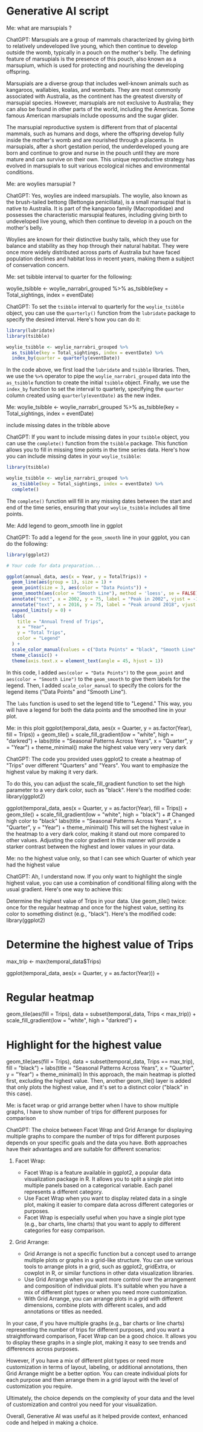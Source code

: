# Generative AI script

Me: what are marsupials ?

ChatGPT: Marsupials are a group of mammals characterized by giving birth to relatively undeveloped live young, which then continue to develop outside the womb, typically in a pouch on the mother's belly. The defining feature of marsupials is the presence of this pouch, also known as a marsupium, which is used for protecting and nourishing the developing offspring.

Marsupials are a diverse group that includes well-known animals such as kangaroos, wallabies, koalas, and wombats. They are most commonly associated with Australia, as the continent has the greatest diversity of marsupial species. However, marsupials are not exclusive to Australia; they can also be found in other parts of the world, including the Americas. Some famous American marsupials include opossums and the sugar glider.

The marsupial reproductive system is different from that of placental mammals, such as humans and dogs, where the offspring develop fully inside the mother's womb and are nourished through a placenta. In marsupials, after a short gestation period, the underdeveloped young are born and continue to grow and nurse in the pouch until they are more mature and can survive on their own. This unique reproductive strategy has evolved in marsupials to suit various ecological niches and environmental conditions.


Me: are woylies marsupial ?

ChatGPT: Yes, woylies are indeed marsupials. The woylie, also known as the brush-tailed bettong (Bettongia penicillata), is a small marsupial that is native to Australia. It is part of the kangaroo family (Macropodidae) and possesses the characteristic marsupial features, including giving birth to undeveloped live young, which then continue to develop in a pouch on the mother's belly.

Woylies are known for their distinctive bushy tails, which they use for balance and stability as they hop through their natural habitat. They were once more widely distributed across parts of Australia but have faced population declines and habitat loss in recent years, making them a subject of conservation concern.

Me: set tsibble interval to quarter for the following:

woylie_tsibble <- woylie_narrabri_grouped %>%
  as_tsibble(key = Total_sightings, index = eventDate)
  
ChatGPT: To set the `tsibble` interval to quarterly for the `woylie_tsibble` object, you can use the `quarterly()` function from the `lubridate` package to specify the desired interval. Here's how you can do it:

```R
library(lubridate)
library(tsibble)

woylie_tsibble <- woylie_narrabri_grouped %>%
  as_tsibble(key = Total_sightings, index = eventDate) %>%
  index_by(quarter = quarterly(eventDate))
```

In the code above, we first load the `lubridate` and `tsibble` libraries. Then, we use the `%>%` operator to pipe the `woylie_narrabri_grouped` data into the `as_tsibble` function to create the initial `tsibble` object. Finally, we use the `index_by` function to set the interval to quarterly, specifying the `quarter` column created using `quarterly(eventDate)` as the new index.


Me: woylie_tsibble <- woylie_narrabri_grouped %>%
  as_tsibble(key = Total_sightings, index = eventDate) 

include missing dates in the tribble above

ChatGPT: If you want to include missing dates in your `tsibble` object, you can use the `complete()` function from the `tsibble` package. This function allows you to fill in missing time points in the time series data. Here's how you can include missing dates in your `woylie_tsibble`:

```R
library(tsibble)

woylie_tsibble <- woylie_narrabri_grouped %>%
  as_tsibble(key = Total_sightings, index = eventDate) %>%
  complete()
```

The `complete()` function will fill in any missing dates between the start and end of the time series, ensuring that your `woylie_tsibble` includes all time points.

Me: Add legend to geom_smooth line in ggplot

ChatGPT: To add a legend for the `geom_smooth` line in your ggplot, you can do the following:

```R
library(ggplot2)

# Your code for data preparation...

ggplot(annual_data, aes(x = Year, y = TotalTrips)) +
  geom_line(aes(group = 1), size = 1) +
  geom_point(size = 3, aes(color = "Data Points")) +
  geom_smooth(aes(color = "Smooth Line"), method = 'loess', se = FALSE) +
  annotate("text", x = 2002, y = 75, label = "Peak in 2002", vjust = -1) +
  annotate("text", x = 2016, y = 75, label = "Peak around 2018", vjust = -1) +
  expand_limits(y = 0) +
  labs(
    title = "Annual Trend of Trips",
    x = "Year",
    y = "Total Trips",
    color = "Legend"
  ) +
  scale_color_manual(values = c("Data Points" = "black", "Smooth Line" = "red")) +
  theme_classic() +
  theme(axis.text.x = element_text(angle = 45, hjust = 1))
```

In this code, I added `aes(color = "Data Points")` to the `geom_point` and `aes(color = "Smooth Line")` to the `geom_smooth` to give them labels for the legend. Then, I added `scale_color_manual` to specify the colors for the legend items ("Data Points" and "Smooth Line").

The `labs` function is used to set the legend title to "Legend." This way, you will have a legend for both the data points and the smoothed line in your plot.

Me: in this ploit
ggplot(temporal_data, aes(x = Quarter, y = as.factor(Year), fill = Trips)) +
  geom_tile() +
  scale_fill_gradient(low = "white", high = "darkred") +
  labs(title = "Seasonal Patterns Across Years", x = "Quarter", y = "Year") +
  theme_minimal()
make the highest value very very very dark

ChatGPT: The code you provided uses ggplot2 to create a heatmap of "Trips" over different "Quarters" and "Years". You want to emphasize the highest value by making it very dark.

To do this, you can adjust the scale_fill_gradient function to set the high parameter to a very dark color, such as "black". Here's the modified code:
library(ggplot2)

ggplot(temporal_data, aes(x = Quarter, y = as.factor(Year), fill = Trips)) +
  geom_tile() +
  scale_fill_gradient(low = "white", high = "black") + # Changed high color to "black"
  labs(title = "Seasonal Patterns Across Years", x = "Quarter", y = "Year") +
  theme_minimal()
This will set the highest value in the heatmap to a very dark color, making it stand out more compared to other values. Adjusting the color gradient in this manner will provide a starker contrast between the highest and lower values in your data.

Me: no the highest value only, so that I can see which Quarter of which year had the highest value

ChatGPT: Ah, I understand now. If you only want to highlight the single highest value, you can use a combination of conditional filling along with the usual gradient. Here's one way to achieve this:

Determine the highest value of Trips in your data.
Use geom_tile() twice: once for the regular heatmap and once for the highest value, setting its color to something distinct (e.g., "black").
Here's the modified code:
library(ggplot2)

# Determine the highest value of Trips
max_trip <- max(temporal_data$Trips)

ggplot(temporal_data, aes(x = Quarter, y = as.factor(Year))) +
  # Regular heatmap
  geom_tile(aes(fill = Trips), data = subset(temporal_data, Trips < max_trip)) +
  scale_fill_gradient(low = "white", high = "darkred") +
  # Highlight for the highest value
  geom_tile(aes(fill = Trips), data = subset(temporal_data, Trips == max_trip), fill = "black") +
  labs(title = "Seasonal Patterns Across Years", x = "Quarter", y = "Year") +
  theme_minimal()
In this approach, the main heatmap is plotted first, excluding the highest value. Then, another geom_tile() layer is added that only plots the highest value, and it's set to a distinct color ("black" in this case).


Me: is facet wrap or grid arrange better when I have to show multiple graphs, I have to show number of trips for different purposes for comparison

ChatGPT: The choice between Facet Wrap and Grid Arrange for displaying multiple graphs to compare the number of trips for different purposes depends on your specific goals and the data you have. Both approaches have their advantages and are suitable for different scenarios:

1. Facet Wrap:
   - Facet Wrap is a feature available in ggplot2, a popular data visualization package in R. It allows you to split a single plot into multiple panels based on a categorical variable. Each panel represents a different category.
   - Use Facet Wrap when you want to display related data in a single plot, making it easier to compare data across different categories or purposes.
   - Facet Wrap is especially useful when you have a single plot type (e.g., bar charts, line charts) that you want to apply to different categories for easy comparison.

2. Grid Arrange:
   - Grid Arrange is not a specific function but a concept used to arrange multiple plots or graphs in a grid-like structure. You can use various tools to arrange plots in a grid, such as ggplot2, gridExtra, or cowplot in R, or similar functions in other data visualization libraries.
   - Use Grid Arrange when you want more control over the arrangement and composition of individual plots. It's suitable when you have a mix of different plot types or when you need more customization.
   - With Grid Arrange, you can arrange plots in a grid with different dimensions, combine plots with different scales, and add annotations or titles as needed.

In your case, if you have multiple graphs (e.g., bar charts or line charts) representing the number of trips for different purposes, and you want a straightforward comparison, Facet Wrap can be a good choice. It allows you to display these graphs in a single plot, making it easy to see trends and differences across purposes.

However, if you have a mix of different plot types or need more customization in terms of layout, labeling, or additional annotations, then Grid Arrange might be a better option. You can create individual plots for each purpose and then arrange them in a grid layout with the level of customization you require.

Ultimately, the choice depends on the complexity of your data and the level of customization and control you need for your visualization.

Overall, Generative AI was useful as it helped provide context, enhanced code and helped in making a choice.